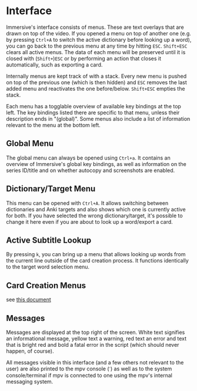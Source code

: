 # Interface

Immersive's interface consists of menus. These are text overlays that are
drawn on top of the video. If you opened a menu on top of another one (e.g. by
pressing `Ctrl+A` to switch the active dictionary before looking up a word),
you can go back to the previous menu at any time by hitting `ESC`. `Shift+ESC`
clears all active menus. The data of each menu will be preserved until it is
closed with (`Shift+`)`ESC` or by performing an action that closes it
automatically, such as exporting a card.

Internally menus are kept track of with a stack. Every new menu is pushed on
top of the previous one (which is then hidden) and `ESC` removes the last added
menu and reactivates the one before/below. `Shift+ESC` empties the stack.

Each menu has a togglable overview of available key bindings at the top left.
The key bindings listed there are specific to that menu, unless their
description ends in "(global)". Some menus also include a list of information
relevant to the menu at the bottom left.


## Global Menu

The global menu can always be opened using `Ctrl+a`. It contains an overview
of Immersive's global key bindings, as well as information on the series
ID/title and on whether autocopy and screenshots are enabled.


## Dictionary/Target Menu

This menu can be opened with `Ctrl+A`. It allows switching between
dictionaries and Anki targets and also shows which one is currently active for
both. If you have selected the wrong dictionary/target, it's possible to
change it here even if you are about to look up a word/export a card.


## Active Subtitle Lookup

By pressing `k`, you can bring up a menu that allows looking up words from the
current line outside of the card creation process. It functions identically to
the target word selection menu.


## Card Creation Menus

see [this document](/doc/card-export.md)


## Messages

Messages are displayed at the top right of the screen. White text signifies an
informational message, yellow text a warning, red text an error and text that
is bright red and bold a fatal error in the script (which should never happen,
of course).

All messages visible in this interface (and a few others not relevant to the
user) are also printed to the mpv console (`ˋ`) as well as to the system
console/terminal if mpv is connected to one using the mpv's internal messaging
system.
